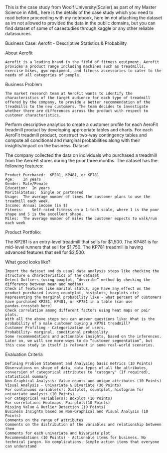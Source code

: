 This is the case study from Woolf University(Scaler) as part of my Master Science in AIML, here is the details of the case study which you need to read before proceeding with my notebook, here im not attaching the dataset as im not allowed to provided the data in the public domains, but you can find dataset of some of casestudies through kaggle or any other reliable datasources.


Business Case: Aerofit - Descriptive Statistics & Probability

About Aerofit

	Aerofit is a leading brand in the field of fitness equipment. Aerofit provides a product range including machines such as treadmills, exercise bikes, gym equipment, and fitness accessories to cater to the needs of all categories of people.


Business Problem

	The market research team at AeroFit wants to identify the characteristics of the target audience for each type of treadmill offered by the company, to provide a better recommendation of the treadmills to the new customers. The team decides to investigate whether there are differences across the product with respect to customer characteristics.

Perform descriptive analytics to create a customer profile for each AeroFit treadmill product by developing appropriate tables and charts.
For each AeroFit treadmill product, construct two-way contingency tables and compute all conditional and marginal probabilities along with their insights/impact on the business.
Dataset

The company collected the data on individuals who purchased a treadmill from the AeroFit stores during the prior three months. The dataset has the following features:

	Product Purchased:	KP281, KP481, or KP781
	Age:	In years
	Gender:	Male/Female
	Education:	In years
	MaritalStatus:	Single or partnered
	Usage:	The average number of times the customer plans to use the treadmill each week.
	Income:	Annual income (in $)
	Fitness:	Self-rated fitness on a 1-to-5 scale, where 1 is the poor shape and 5 is the excellent shape.
	Miles:	The average number of miles the customer expects to walk/run each week
	
Product Portfolio:

The KP281 is an entry-level treadmill that sells for $1,500.
The KP481 is for mid-level runners that sell for $1,750.
The KP781 treadmill is having advanced features that sell for $2,500.

What good looks like?

	Import the dataset and do usual data analysis steps like checking the structure & characteristics of the dataset
	Detect Outliers (using boxplot, “describe” method by checking the difference between mean and median)
	Check if features like marital status, age have any effect on the product purchased (using countplot, histplots, boxplots etc)
	Representing the marginal probability like - what percent of customers have purchased KP281, KP481, or KP781 in a table (can use pandas.crosstab here)
	Check correlation among different factors using heat maps or pair plots.
	With all the above steps you can answer questions like: What is the probability of a male customer buying a KP781 treadmill?
	Customer Profiling - Categorization of users.
	Probability- marginal, conditional probability.
	Some recommendations and actionable insights, based on the inferences.
	Later on, we will see more ways to do “customer segmentation”, but this case study in itself is relevant in some real-world scenarios.

Evaluation Criteria

	Defining Problem Statement and Analysing basic metrics (10 Points)
	Observations on shape of data, data types of all the attributes, conversion of categorical attributes to 'category' (If required), statistical summary
	Non-Graphical Analysis: Value counts and unique attributes ​​(10 Points)
	Visual Analysis - Univariate & Bivariate (30 Points)
	For continuous variable(s): Distplot, countplot, histogram for univariate analysis (10 Points)
	For categorical variable(s): Boxplot (10 Points)
	For correlation: Heatmaps, Pairplots(10 Points)
	Missing Value & Outlier Detection (10 Points)
	Business Insights based on Non-Graphical and Visual Analysis (10 Points)
	Comments on the range of attributes
	Comments on the distribution of the variables and relationship between them
	Comments for each univariate and bivariate plot
	Recommendations (10 Points) - Actionable items for business. No technical jargon. No complications. Simple action items that everyone can understand